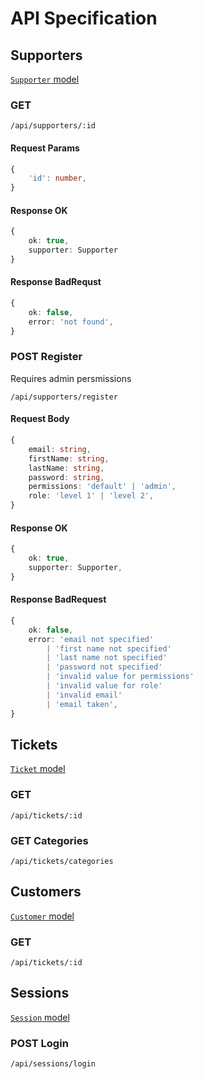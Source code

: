 
# API Specification

## Supporters 

[`Supporter` model](/supporters/Supporter.ts)

### GET

```
/api/supporters/:id
```

#### Request Params

```ts
{
    'id': number,
}
```

#### Response OK

```ts
{
    ok: true,
    supporter: Supporter
}
```

#### Response BadRequst

```ts
{
    ok: false,
    error: 'not found',
}
```

### POST Register

Requires admin persmissions

```
/api/supporters/register
```

#### Request Body

```ts
{
    email: string,
    firstName: string,
    lastName: string,
    password: string,
    permissions: 'default' | 'admin',
    role: 'level 1' | 'level 2',
}
```

#### Response OK

```ts
{
    ok: true,
    supporter: Supporter,
}
```

#### Response BadRequest

```ts
{
    ok: false,
    error: 'email not specified'
        | 'first name not specified'
        | 'last name not specified'
        | 'password not specified'
        | 'invalid value for permissions'
        | 'invalid value for role'
        | 'invalid email'
        | 'email taken',
}
```

## Tickets

[`Ticket` model](/tickets/Ticket.ts)

### GET

```
/api/tickets/:id
```

### GET Categories

```
/api/tickets/categories
```

## Customers

[`Customer` model](/customers/Customer.ts)

### GET

```
/api/tickets/:id
```

## Sessions

[`Session` model](/sessions/Session.ts)

### POST Login

```
/api/sessions/login
```
